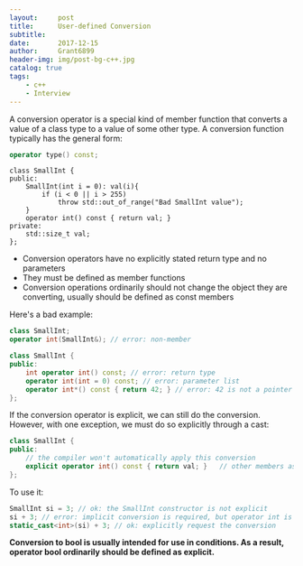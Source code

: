 ```yaml
---
layout:		post
title:		User-defined Conversion
subtitle:
date:		2017-12-15
author: 	Grant6899
header-img: img/post-bg-c++.jpg
catalog: true
tags:
    - c++
    - Interview
---
```


A conversion operator is a special kind of member function that converts a value of a class type to a value of some other type. A conversion function typically has the general form:
```c++
operator type() const;
```

```
class SmallInt {
public:
	SmallInt(int i = 0): val(i){
		if (i < 0 || i > 255)
			throw std::out_of_range("Bad SmallInt value");
	}
	operator int() const { return val; }
private:
	std::size_t val;
};
```
- Conversion operators have no explicitly stated return type and no parameters
- They must be defined as member functions
- Conversion operations ordinarily should not change the object they are converting, usually should be defined as const members

Here's a bad example:
```c++
class SmallInt;
operator int(SmallInt&); // error: non-member

class SmallInt {
public:
	int operator int() const; // error: return type
	operator int(int = 0) const; // error: parameter list
	operator int*() const { return 42; } // error: 42 is not a pointer
};
```

If the conversion operator is explicit, we can still do the conversion. However, with one exception, we must do so explicitly through a cast:

```c++
class SmallInt {
public:
	// the compiler won't automatically apply this conversion
	explicit operator int() const { return val; }	// other members as before
};
```
To use it:
```c++
SmallInt si = 3; // ok: the SmallInt constructor is not explicit
si + 3; // error: implicit conversion is required, but operator int is explicit
static_cast<int>(si) + 3; // ok: explicitly request the conversion
```

**Conversion to bool is usually intended for use in conditions. As a result, operator bool ordinarily should be defined as explicit.**
